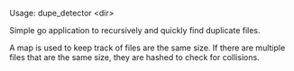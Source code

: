 Usage: dupe_detector \<dir\>

Simple go application to recursively and quickly find duplicate files.

A map is used to keep track of files are the same size. If there are multiple
files that are the same size, they are hashed to check for collisions.
